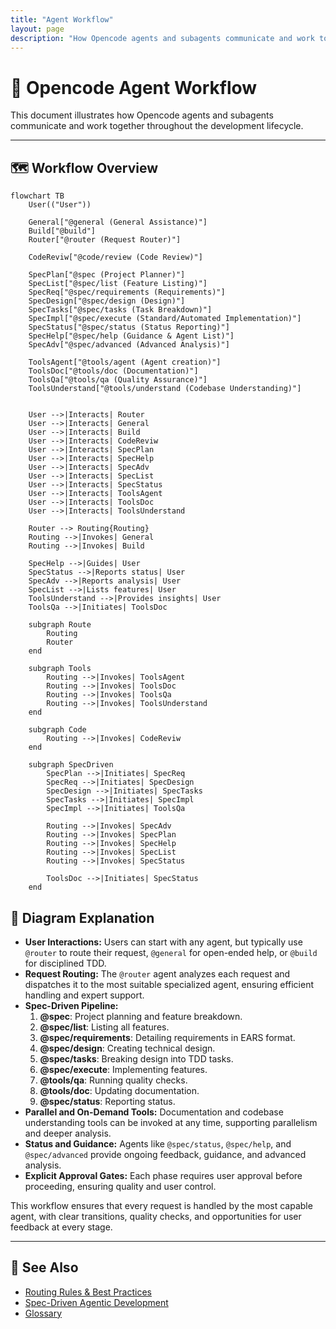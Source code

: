 ```yaml
---
title: "Agent Workflow"
layout: page
description: "How Opencode agents and subagents communicate and work together throughout the development lifecycle."
---
```


# 🔄 Opencode Agent Workflow

This document illustrates how Opencode agents and subagents communicate and work together throughout the development lifecycle.

---

## 🗺️ Workflow Overview

```mermaid
flowchart TB
    User(("User"))

    General["@general (General Assistance)"]
    Build["@build"]
    Router["@router (Request Router)"]

    CodeReviw["@code/review (Code Review)"]

    SpecPlan["@spec (Project Planner)"]
    SpecList["@spec/list (Feature Listing)"]
    SpecReq["@spec/requirements (Requirements)"]
    SpecDesign["@spec/design (Design)"]
    SpecTasks["@spec/tasks (Task Breakdown)"]
    SpecImpl["@spec/execute (Standard/Automated Implementation)"]
    SpecStatus["@spec/status (Status Reporting)"]
    SpecHelp["@spec/help (Guidance & Agent List)"]
    SpecAdv["@spec/advanced (Advanced Analysis)"]

    ToolsAgent["@tools/agent (Agent creation)"]
    ToolsDoc["@tools/doc (Documentation)"]
    ToolsQa["@tools/qa (Quality Assurance)"]
    ToolsUnderstand["@tools/understand (Codebase Understanding)"]


    User -->|Interacts| Router
    User -->|Interacts| General
    User -->|Interacts| Build
    User -->|Interacts| CodeReviw
    User -->|Interacts| SpecPlan
    User -->|Interacts| SpecHelp
    User -->|Interacts| SpecAdv
    User -->|Interacts| SpecList
    User -->|Interacts| SpecStatus
    User -->|Interacts| ToolsAgent
    User -->|Interacts| ToolsDoc
    User -->|Interacts| ToolsUnderstand

    Router --> Routing{Routing}
    Routing -->|Invokes| General
    Routing -->|Invokes| Build

    SpecHelp -->|Guides| User
    SpecStatus -->|Reports status| User
    SpecAdv -->|Reports analysis| User
    SpecList -->|Lists features| User
    ToolsUnderstand -->|Provides insights| User
    ToolsQa -->|Initiates| ToolsDoc

    subgraph Route
        Routing
        Router
    end

    subgraph Tools
        Routing -->|Invokes| ToolsAgent
        Routing -->|Invokes| ToolsDoc
        Routing -->|Invokes| ToolsQa
        Routing -->|Invokes| ToolsUnderstand
    end

    subgraph Code
        Routing -->|Invokes| CodeReviw
    end

    subgraph SpecDriven
        SpecPlan -->|Initiates| SpecReq
        SpecReq -->|Initiates| SpecDesign
        SpecDesign -->|Initiates| SpecTasks
        SpecTasks -->|Initiates| SpecImpl
        SpecImpl -->|Initiates| ToolsQa

        Routing -->|Invokes| SpecAdv
        Routing -->|Invokes| SpecPlan
        Routing -->|Invokes| SpecHelp
        Routing -->|Invokes| SpecList
        Routing -->|Invokes| SpecStatus

        ToolsDoc -->|Initiates| SpecStatus
    end
```



## 📝 Diagram Explanation

- **User Interactions:** Users can start with any agent, but typically use `@router` to route their request, `@general` for open-ended help, or `@build` for disciplined TDD.
- **Request Routing:** The `@router` agent analyzes each request and dispatches it to the most suitable specialized agent, ensuring efficient handling and expert support.
- **Spec-Driven Pipeline:**
  1. **@spec**: Project planning and feature breakdown.
  2. **@spec/list**: Listing all features.
  3. **@spec/requirements**: Detailing requirements in EARS format.
  4. **@spec/design**: Creating technical design.
  5. **@spec/tasks**: Breaking design into TDD tasks.
  6. **@spec/execute**: Implementing features.
  7. **@tools/qa**: Running quality checks.
  8. **@tools/doc**: Updating documentation.
  9. **@spec/status**: Reporting status.
- **Parallel and On-Demand Tools:** Documentation and codebase understanding tools can be invoked at any time, supporting parallelism and deeper analysis.
- **Status and Guidance:** Agents like `@spec/status`, `@spec/help`, and `@spec/advanced` provide ongoing feedback, guidance, and advanced analysis.
- **Explicit Approval Gates:** Each phase requires user approval before proceeding, ensuring quality and user control.

This workflow ensures that every request is handled by the most capable agent, with clear transitions, quality checks, and opportunities for user feedback at every stage.

---

## 🔗 See Also

- [Routing Rules & Best Practices](./routing-rules.md)
- [Spec-Driven Agentic Development](./spec-drive-agentic-dev.md)
- [Glossary](./glossary.md)

